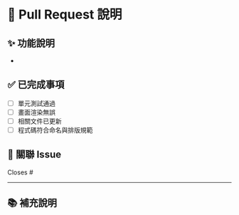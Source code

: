 # 📌 Pull Request 說明

## ✨ 功能說明
<!-- 說明這個 PR 實作了哪些功能、修正了哪些問題 -->
- 

## ✅ 已完成事項
<!-- 勾選已完成的檢查項目 -->
- [ ] 單元測試通過
- [ ] 畫面渲染無誤
- [ ] 相關文件已更新
- [ ] 程式碼符合命名與排版規範

## 🔗 關聯 Issue
<!-- 例如：Closes #1 -->
Closes #

---

## 📚 補充說明
<!-- 有需要補充的技術細節、測試說明或注意事項請寫在這裡 -->

